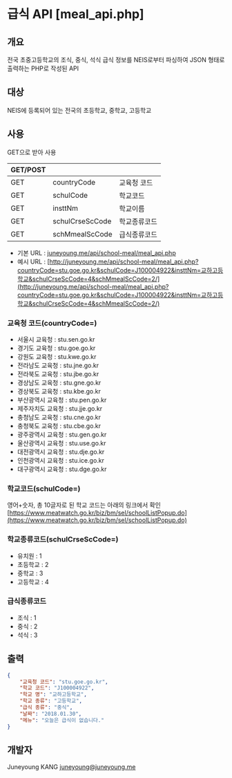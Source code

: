 # 급식 API [meal_api.php]

## 개요
전국 초중고등학교의 조식, 중식, 석식 급식 정보를 NEIS로부터 파싱하여 JSON 형태로 출력하는 PHP로 작성된 API

## 대상
NEIS에 등록되어 있는 전국의 초등학교, 중학교, 고등학교

## 사용
GET으로 받아 사용

GET/POST| | |
:---|:---|:---
GET|countryCode|교육청 코드|
GET|schulCode|학교코드|
GET|insttNm|학교이름|
GET|schulCrseScCode|학교종류코드|
GET|schMmealScCode|급식종류코드|

- 기본 URL : [juneyoung.me/api/school-meal/meal_api.php](juneyoung.me/api/school-meal/meal_api.php)<br>
- 예시 URL : [http://juneyoung.me/api/school-meal/meal_api.php?countryCode=stu.goe.go.kr&schulCode=J100004922&insttNm=교하고등학교&schulCrseScCode=4&schMmealScCode=2/](http://juneyoung.me/api/school-meal/meal_api.php?countryCode=stu.goe.go.kr&schulCode=J100004922&insttNm=교하고등학교&schulCrseScCode=4&schMmealScCode=2/)

### 교육청 코드(countryCode=)
- 서울시 교육청 : stu.sen.go.kr
- 경기도 교육청 : stu.goe.go.kr
- 강원도 교육청 : stu.kwe.go.kr
- 전라남도 교육청 : stu.jne.go.kr
- 전라북도 교육청 : stu.jbe.go.kr
- 경상남도 교육청 : stu.gne.go.kr
- 경상북도 교육청 : stu.kbe.go.kr
- 부산광역시 교육청 : stu.pen.go.kr
- 제주자치도 교육청 : stu.jje.go.kr
- 충청남도 교육청 : stu.cne.go.kr
- 충청북도 교육청 : stu.cbe.go.kr
- 광주광역시 교육청 : stu.gen.go.kr
- 울산광역시 교육청 : stu.use.go.kr
- 대전광역시 교육청 : stu.dje.go.kr
- 인천광역시 교육청 : stu.ice.go.kr
- 대구광역시 교육청 : stu.dge.go.kr

### 학교코드(schulCode=)
영어+숫자, 총 10글자로 된 학교 코드는 아래의 링크에서 확인<br>
[https://www.meatwatch.go.kr/biz/bm/sel/schoolListPopup.do](https://www.meatwatch.go.kr/biz/bm/sel/schoolListPopup.do)

### 학교종류코드(schulCrseScCode=)
- 유치원 : 1
- 초등학교 : 2
- 중학교 : 3
- 고등학교 : 4

### 급식종류코드
- 조식 : 1
- 중식 : 2
- 석식 : 3

## 출력
```json
{
    "교육청 코드": "stu.goe.go.kr",
    "학교 코드": "J100004922",
    "학교 명": "교하고등학교",
    "학교 종류": "고등학교",
    "급식 종류": "중식",
    "날짜": "2018.01.30",
    "메뉴": "오늘은 급식이 없습니다."
}
```

## 개발자
Juneyoung KANG <juneyoung@juneyoung.me>